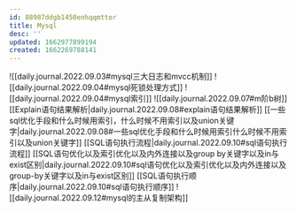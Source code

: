 ```yaml
---
id: 88987ddgb1450enhqqmttor
title: Mysql
desc: ''
updated: 1662977899194
created: 1662269788141
---
```

![[daily.journal.2022.09.03#mysql三大日志和mvcc机制]]
![[daily.journal.2022.09.04#mysql死锁处理方式]]
![[daily.journal.2022.09.04#mysql索引]]
![[daily.journal.2022.09.07#m阶b树]]
[[Explain语句结果解析|daily.journal.2022.09.08#explain语句结果解析]]
[[一些sql优化手段和什么时候用索引，什么时候不用索引以及union关键字|daily.journal.2022.09.08#一些sql优化手段和什么时候用索引什么时候不用索引以及union关键字]]
[[SQL语句执行流程|daily.journal.2022.09.10#sql语句执行流程]]
[[SQL语句优化以及索引优化以及内外连接以及group by关键字以及in与exist区别|daily.journal.2022.09.10#sql语句优化以及索引优化以及内外连接以及group-by关键字以及in与exist区别]]
[[SQL语句执行顺序|daily.journal.2022.09.10#sql语句执行顺序]]
![[daily.journal.2022.09.12#mysql的主从复制架构]]
